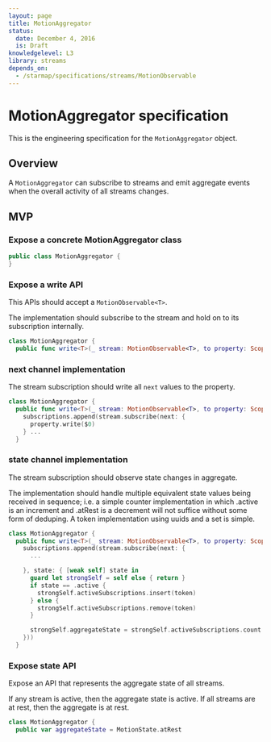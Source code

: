 ```yaml
---
layout: page
title: MotionAggregator
status:
  date: December 4, 2016
  is: Draft
knowledgelevel: L3
library: streams
depends_on:
  - /starmap/specifications/streams/MotionObservable
---
```


# MotionAggregator specification

This is the engineering specification for the `MotionAggregator` object.

## Overview

A `MotionAggregator` can subscribe to streams and emit aggregate events when the overall activity
of all streams changes.

## MVP

### Expose a concrete MotionAggregator class

```swift
public class MotionAggregator {
}
```

### Expose a write API

This APIs should accept a `MotionObservable<T>`.

The implementation should subscribe to the stream and hold on to its subscription internally.

```swift
class MotionAggregator {
  public func write<T>(_ stream: MotionObservable<T>, to property: ScopedWritable<T>)
```

### next channel implementation

The stream subscription should write all `next` values to the property.

```swift
class MotionAggregator {
  public func write<T>(_ stream: MotionObservable<T>, to property: ScopedWritable<T>) {
    subscriptions.append(stream.subscribe(next: {
      property.write($0)
    } ...
  }
```

### state channel implementation

The stream subscription should observe state changes in aggregate.

The implementation should handle multiple equivalent state values being received in sequence; i.e.
a simple counter implementation in which .active is an increment and .atRest is a decrement will not
suffice without some form of deduping. A token implementation using uuids and a set is simple.

```swift
class MotionAggregator {
  public func write<T>(_ stream: MotionObservable<T>, to property: ScopedWritable<T>) {
    subscriptions.append(stream.subscribe(next: {
      ...

    }, state: { [weak self] state in
      guard let strongSelf = self else { return }
      if state == .active {
        strongSelf.activeSubscriptions.insert(token)
      } else {
        strongSelf.activeSubscriptions.remove(token)
      }

      strongSelf.aggregateState = strongSelf.activeSubscriptions.count > 0 ? .active : .atRest
    }))
  }
```

### Expose state API

Expose an API that represents the aggregate state of all streams.

If any stream is active, then the aggregate state is active. If all streams are at rest, then
the aggregate is at rest.

```swift
class MotionAggregator {
  public var aggregateState = MotionState.atRest
```
